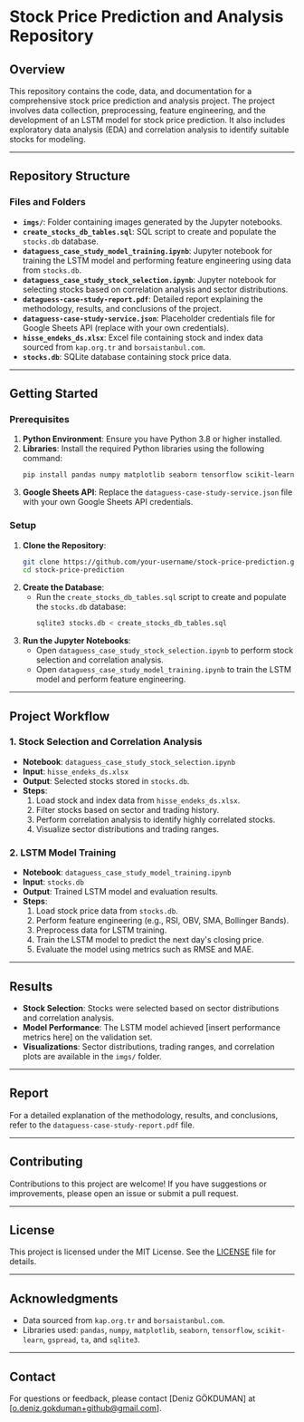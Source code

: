 # **Stock Price Prediction and Analysis Repository**

## **Overview**
This repository contains the code, data, and documentation for a comprehensive stock price prediction and analysis project. The project involves data collection, preprocessing, feature engineering, and the development of an LSTM model for stock price prediction. It also includes exploratory data analysis (EDA) and correlation analysis to identify suitable stocks for modeling.

---

## **Repository Structure**

### **Files and Folders**
- **`imgs/`**: Folder containing images generated by the Jupyter notebooks.
- **`create_stocks_db_tables.sql`**: SQL script to create and populate the `stocks.db` database.
- **`dataguess_case_study_model_training.ipynb`**: Jupyter notebook for training the LSTM model and performing feature engineering using data from `stocks.db`.
- **`dataguess_case_study_stock_selection.ipynb`**: Jupyter notebook for selecting stocks based on correlation analysis and sector distributions.
- **`dataguess-case-study-report.pdf`**: Detailed report explaining the methodology, results, and conclusions of the project.
- **`dataguess-case-study-service.json`**: Placeholder credentials file for Google Sheets API (replace with your own credentials).
- **`hisse_endeks_ds.xlsx`**: Excel file containing stock and index data sourced from `kap.org.tr` and `borsaistanbul.com`.
- **`stocks.db`**: SQLite database containing stock price data.

---

## **Getting Started**

### **Prerequisites**
1. **Python Environment**: Ensure you have Python 3.8 or higher installed.
2. **Libraries**: Install the required Python libraries using the following command:
   ```bash
   pip install pandas numpy matplotlib seaborn tensorflow scikit-learn gspread ta sqlite3
   ```
3. **Google Sheets API**: Replace the `dataguess-case-study-service.json` file with your own Google Sheets API credentials.

### **Setup**
1. **Clone the Repository**:
   ```bash
   git clone https://github.com/your-username/stock-price-prediction.git
   cd stock-price-prediction
   ```
2. **Create the Database**:
   - Run the `create_stocks_db_tables.sql` script to create and populate the `stocks.db` database:
     ```bash
     sqlite3 stocks.db < create_stocks_db_tables.sql
     ```
3. **Run the Jupyter Notebooks**:
   - Open `dataguess_case_study_stock_selection.ipynb` to perform stock selection and correlation analysis.
   - Open `dataguess_case_study_model_training.ipynb` to train the LSTM model and perform feature engineering.

---

## **Project Workflow**

### **1. Stock Selection and Correlation Analysis**
- **Notebook**: `dataguess_case_study_stock_selection.ipynb`
- **Input**: `hisse_endeks_ds.xlsx`
- **Output**: Selected stocks stored in `stocks.db`.
- **Steps**:
  1. Load stock and index data from `hisse_endeks_ds.xlsx`.
  2. Filter stocks based on sector and trading history.
  3. Perform correlation analysis to identify highly correlated stocks.
  4. Visualize sector distributions and trading ranges.

### **2. LSTM Model Training**
- **Notebook**: `dataguess_case_study_model_training.ipynb`
- **Input**: `stocks.db`
- **Output**: Trained LSTM model and evaluation results.
- **Steps**:
  1. Load stock price data from `stocks.db`.
  2. Perform feature engineering (e.g., RSI, OBV, SMA, Bollinger Bands).
  3. Preprocess data for LSTM training.
  4. Train the LSTM model to predict the next day's closing price.
  5. Evaluate the model using metrics such as RMSE and MAE.

---

## **Results**
- **Stock Selection**: Stocks were selected based on sector distributions and correlation analysis.
- **Model Performance**: The LSTM model achieved [insert performance metrics here] on the validation set.
- **Visualizations**: Sector distributions, trading ranges, and correlation plots are available in the `imgs/` folder.

---

## **Report**
For a detailed explanation of the methodology, results, and conclusions, refer to the `dataguess-case-study-report.pdf` file.

---

## **Contributing**
Contributions to this project are welcome! If you have suggestions or improvements, please open an issue or submit a pull request.

---

## **License**
This project is licensed under the MIT License. See the [LICENSE](LICENSE) file for details.

---

## **Acknowledgments**
- Data sourced from `kap.org.tr` and `borsaistanbul.com`.
- Libraries used: `pandas`, `numpy`, `matplotlib`, `seaborn`, `tensorflow`, `scikit-learn`, `gspread`, `ta`, and `sqlite3`.

---

## **Contact**
For questions or feedback, please contact [Deniz GÖKDUMAN] at [o.deniz.gokduman+github@gmail.com].